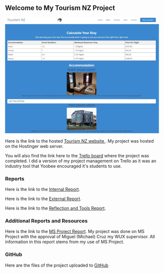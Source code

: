 ## Welcome to My Tourism NZ Project
![Tourism NZ](accomodate.JPG)

Here is the link to the hosted [Tourism NZ website ](https://thomaskingtourismapp.000webhostapp.com/).
My project was hosted on the Hostinger web server.

You will also find the link here to the [Trello board](https://trello.com/invite/b/vdLZn5SG/4645affbf1ec7cb011fc18023cf4b474/tourism-new-zealand) where the project was completed.
I did a version of my project management on Trello as it was an industry tool that Yoobee encouraged it's students to use.

### Reports

Here is the link to the [Internal Report](https://1drv.ms/w/s!AhrA0Afk2ATWj7kiVZvTedhrxKibgA?e=ekDAju).

Here is the link to the [External Report](https://1drv.ms/w/s!AhrA0Afk2ATWj7kj2yzeTQfs1-J7ZA?e=RyIEsk).

Here is the link to the [Reflection and Tools Report](https://1drv.ms/w/s!AhrA0Afk2ATWj7kmW_SDpe8F726SeA?e=DD1RAK).

### Additional Reports and Resources

Here is the link to the [MS Project Report](https://1drv.ms/w/s!AhrA0Afk2ATWj7kCVsNbNg3JIvR8nw?e=Y7w2P7).
My project was done on MS Project with the approval of Miguel (Michael) Cruz my WUX supervisor. All information in this report stems from my use of MS Project. 

### GitHub

Here are the files of the project uploaded to [GitHub](https://github.com/thomasking135/tourism_nz)
